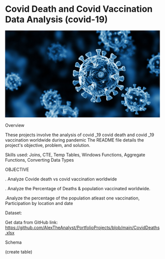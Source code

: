 # Covid Death and Covid Vaccination Data Analysis (covid-19)

![covid logo](https://github.com/saurav190101/covid-19/blob/main/covid-cells.jpg)


Overview

These projects involve the analysis of covid _19 covid death and covid _19 vaccination worldwide during pandemic
The README file details the project's objective, problem, and solution.

Skills used: Joins, CTE, Temp Tables, Windows Functions, Aggregate Functions,  Converting Data Types

 OBJECTIVE

. Analyze Covide death vs covid vaccination  worldwide 

. Analyze the Percentage of Deaths & population vaccinated worldwide.

.Analyze the percentage of the population  atleast one vaccination, Participation by location and date


Dataset:

Get data from GitHub  link: https://github.com/AlexTheAnalyst/PortfolioProjects/blob/main/CovidDeaths.xlsx

Schema

(create table)


 

 

 

 
